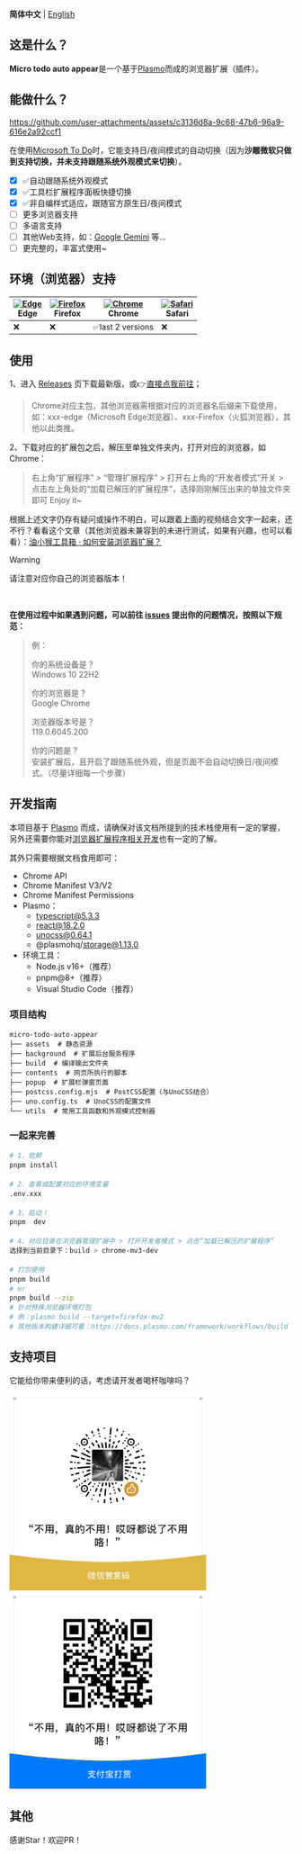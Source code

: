 **简体中文** | [English](./README-en_US.md)

## 这是什么？

**Micro todo auto appear**是一个基于[Plasmo](https://docs.plasmo.com/)而成的浏览器扩展（插件）。

## 能做什么？

https://github.com/user-attachments/assets/c3136d8a-9c68-47b6-96a9-616e2a92ccf1

在使用[Microsoft To Do](https://to-do.live.com)时，它能支持日/夜间模式的自动切换（因为**沙雕微软只做到支持切换，并未支持跟随系统外观模式来切换**）。

- [x] ✅自动跟随系统外观模式
- [x] ✅工具栏扩展程序面板快捷切换
- [x] ✅非自编样式适应，跟随官方原生日/夜间模式
- [ ] 更多浏览器支持
- [ ] 多语言支持
- [ ] 其他Web支持，如：[Google Gemini](https://gemini.google.com/app) 等...
- [ ] 更完整的，丰富式使用~

## 环境（浏览器）支持

| [<img src="https://raw.githubusercontent.com/alrra/browser-logos/master/src/edge/edge_48x48.png" alt="Edge" width="24px" height="24px" />](http://godban.github.io/browsers-support-badges/)<br/>Edge | [<img src="https://raw.githubusercontent.com/alrra/browser-logos/master/src/firefox/firefox_48x48.png" alt="Firefox" width="24px" height="24px" />](http://godban.github.io/browsers-support-badges/)<br/>Firefox | [<img src="https://raw.githubusercontent.com/alrra/browser-logos/master/src/chrome/chrome_48x48.png" alt="Chrome" width="24px" height="24px" />](http://godban.github.io/browsers-support-badges/)<br/>Chrome | [<img src="https://raw.githubusercontent.com/alrra/browser-logos/master/src/safari/safari_48x48.png" alt="Safari" width="24px" height="24px" />](http://godban.github.io/browsers-support-badges/)<br/>Safari |
| --------- | --------- | --------- | --------- |
| ❌| ❌| ✅last 2 versions| ❌

## 使用

1、进入 [Releases](https://github.com/dosicker/micro-todo-auto-appear/releases/latest) 页下载最新版，或👉[直接点我前往](https://github.com/dosicker/micro-todo-auto-appear/releases/latest)；
> Chrome对应主包，其他浏览器需根据对应的浏览器名后缀来下载使用，如：xxx-edge（Microsoft Edge浏览器）、xxx-Firefox（火狐浏览器），其他以此类推。

2、下载对应的扩展包之后，解压至单独文件夹内，打开对应的浏览器，如Chrome：
> 右上角“扩展程序” > “管理扩展程序” > 打开右上角的“开发者模式”开关 > 点击左上角处的“加载已解压的扩展程序”，选择刚刚解压出来的单独文件夹即可 Enjoy it~

根据上述文字仍存有疑问或操作不明白，可以跟着上面的视频结合文字一起来，还不行？看看这个文章（其他浏览器未兼容到的未进行测试，如果有兴趣，也可以看看）：[油小猴工具箱 · 如何安装浏览器扩展？](https://www.youxiaohou.com/zh-cn/crx.html)

> [!WARNING]
> 请注意对应你自己的浏览器版本！

<br />

**在使用过程中如果遇到问题，可以前往 [issues](https://github.com/dosicker/micro-todo-auto-appear/issues) 提出你的问题情况，按照以下规范：**

> 例：<br />
>
> 你的系统设备是？<br />
> Windows 10 22H2<br />
>
> 你的浏览器是？<br />
> Google Chrome<br />
>
> 浏览器版本号是？<br />
> 119.0.6045.200<br />
>
> 你的问题是？<br />
> 安装扩展后，且开启了跟随系统外观，但是页面不会自动切换日/夜间模式。（尽量详细每一个步骤）

## 开发指南

本项目基于 [Plasmo](https://docs.plasmo.com/) 而成，请确保对该文档所提到的技术栈使用有一定的掌握，另外还需要你能对[浏览器扩展程序相关开发](https://developer.chrome.com/docs/extensions/get-started)也有一定的了解。

其外只需要根据文档食用即可：

- Chrome API
- Chrome Manifest V3/V2
- Chrome Manifest Permissions
- Plasmo：
  - typescript@5.3.3
  - react@18.2.0
  - unocss@0.64.1
  - @plasmohq/storage@1.13.0
- 环境工具：
  - Node.js v16+（推荐）
  - pnpm@8+（推荐）
  - Visual Studio Code（推荐）

### 项目结构

```
micro-todo-auto-appear
├── assets  # 静态资源
├── background  # 扩展后台服务程序
├── build  # 编译输出文件夹
├── contents  # 网页所执行的脚本
├── popup  # 扩展栏弹窗页面
├── postcss.config.mjs  # PostCSS配置（与UnoCSS结合）
├── uno.config.ts  # UnoCSS的配置文件
└── utils  # 常用工具函数和外观模式控制器
```

### 一起来完善

```bash
# 1、依赖
pnpm install

# 2、查看或配置对应的环境变量
.env.xxx

# 3、启动！
pnpm  dev

# 4、对应目录在浏览器管理扩展中 > 打开开发者模式 > 点击“加载已解压的扩展程序”
选择到当前目录下：build > chrome-mv3-dev

# 打包使用
pnpm build
# or
pnpm build --zip
# 针对特殊浏览器环境打包
# 例：plasmo build --target=firefox-mv2
# 其他版本构建详细可看：https://docs.plasmo.com/framework/workflows/build
```

## 支持项目

它能给你带来便利的话，考虑请开发者喝杯咖啡吗？

<p>
  <img src="./demo/assets/donation/wechatpay_donate.jpg" alt="微信打赏" width="350" />
  <img src="./demo/assets/donation/alipay_donate.jpg" alt="支付宝打赏" width="350" />
</p>


## 其他

感谢Star！欢迎PR！